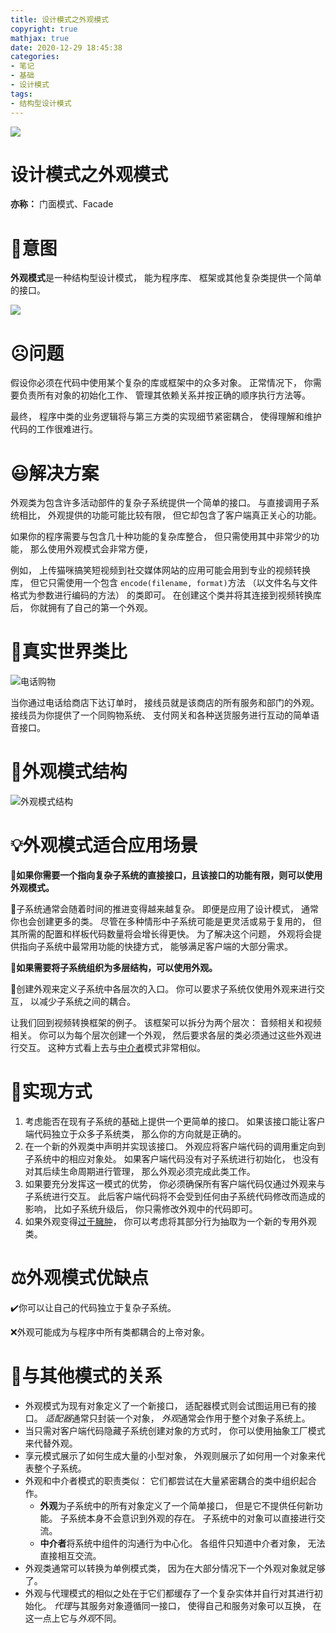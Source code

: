 ```yaml
---
title: 设计模式之外观模式
copyright: true
mathjax: true
date: 2020-12-29 18:45:38
categories:
- 笔记
- 基础
- 设计模式
tags:
- 结构型设计模式
---
```


![](https://gitee.com/junpzx/blog-img/raw/master//img/20201229190745.png)



<!-- less -->

# 设计模式之外观模式

**亦称：** 门面模式、Facade

# 💬意图

**外观模式**是一种结构型设计模式， 能为程序库、 框架或其他复杂类提供一个简单的接口。

![](https://gitee.com/junpzx/blog-img/raw/master//img/20201229190745.png)



# ☹️问题

假设你必须在代码中使用某个复杂的库或框架中的众多对象。 正常情况下， 你需要负责所有对象的初始化工作、 管理其依赖关系并按正确的顺序执行方法等。

最终， 程序中类的业务逻辑将与第三方类的实现细节紧密耦合， 使得理解和维护代码的工作很难进行。



# 😃解决方案

外观类为包含许多活动部件的复杂子系统提供一个简单的接口。 与直接调用子系统相比， 外观提供的功能可能比较有限， 但它却包含了客户端真正关心的功能。

如果你的程序需要与包含几十种功能的复杂库整合， 但只需使用其中非常少的功能， 那么使用外观模式会非常方便，

例如， 上传猫咪搞笑短视频到社交媒体网站的应用可能会用到专业的视频转换库， 但它只需使用一个包含 `encode­(filename, format)`方法 （以文件名与文件格式为参数进行编码的方法） 的类即可。 在创建这个类并将其连接到视频转换库后， 你就拥有了自己的第一个外观。



# 📰真实世界类比

![电话购物](https://gitee.com/junpzx/blog-img/raw/master//img/20201229190837.png)

当你通过电话给商店下达订单时， 接线员就是该商店的所有服务和部门的外观。 接线员为你提供了一个同购物系统、 支付网关和各种送货服务进行互动的简单语音接口。



# 🤔外观模式结构

![外观模式结构](https://gitee.com/junpzx/blog-img/raw/master//img/20201229190940.png)



# 💡外观模式适合应用场景

🧨**如果你需要一个指向复杂子系统的直接接口，且该接口的功能有限，则可以使用外观模式。**



🏮子系统通常会随着时间的推进变得越来越复杂。 即便是应用了设计模式， 通常你也会创建更多的类。 尽管在多种情形中子系统可能是更灵活或易于复用的， 但其所需的配置和样板代码数量将会增长得更快。 为了解决这个问题， 外观将会提供指向子系统中最常用功能的快捷方式， 能够满足客户端的大部分需求。



🧨**如果需要将子系统组织为多层结构，可以使用外观。**



🏮创建外观来定义子系统中各层次的入口。 你可以要求子系统仅使用外观来进行交互， 以减少子系统之间的耦合。

让我们回到视频转换框架的例子。 该框架可以拆分为两个层次： 音频相关和视频相关。 你可以为每个层次创建一个外观， 然后要求各层的类必须通过这些外观进行交互。 这种方式看上去与[中介者](https://refactoringguru.cn/design-patterns/mediator)模式非常相似。



# 📔实现方式

1. 考虑能否在现有子系统的基础上提供一个更简单的接口。 如果该接口能让客户端代码独立于众多子系统类， 那么你的方向就是正确的。
2. 在一个新的外观类中声明并实现该接口。 外观应将客户端代码的调用重定向到子系统中的相应对象处。 如果客户端代码没有对子系统进行初始化， 也没有对其后续生命周期进行管理， 那么外观必须完成此类工作。
3. 如果要充分发挥这一模式的优势， 你必须确保所有客户端代码仅通过外观来与子系统进行交互。 此后客户端代码将不会受到任何由子系统代码修改而造成的影响， 比如子系统升级后， 你只需修改外观中的代码即可。
4. 如果外观变得[过于臃肿](https://refactoringguru.cn/smells/large-class)， 你可以考虑将其部分行为抽取为一个新的专用外观类。



# ⚖️外观模式优缺点

✔️你可以让自己的代码独立于复杂子系统。

❌外观可能成为与程序中所有类都耦合的上帝对象。



# 🔱与其他模式的关系

- 外观模式为现有对象定义了一个新接口， 适配器模式则会试图运用已有的接口。 *适配器*通常只封装一个对象， *外观*通常会作用于整个对象子系统上。
- 当只需对客户端代码隐藏子系统创建对象的方式时， 你可以使用抽象工厂模式来代替外观。
- 享元模式展示了如何生成大量的小型对象， 外观则展示了如何用一个对象来代表整个子系统。
- 外观和中介者模式的职责类似： 它们都尝试在大量紧密耦合的类中组织起合作。
    - **外观**为子系统中的所有对象定义了一个简单接口， 但是它不提供任何新功能。 子系统本身不会意识到外观的存在。 子系统中的对象可以直接进行交流。
    - **中介者**将系统中组件的沟通行为中心化。 各组件只知道中介者对象， 无法直接相互交流。
- 外观类通常可以转换为单例模式类， 因为在大部分情况下一个外观对象就足够了。
- 外观与代理模式的相似之处在于它们都缓存了一个复杂实体并自行对其进行初始化。 *代理*与其服务对象遵循同一接口， 使得自己和服务对象可以互换， 在这一点上它与*外观*不同。